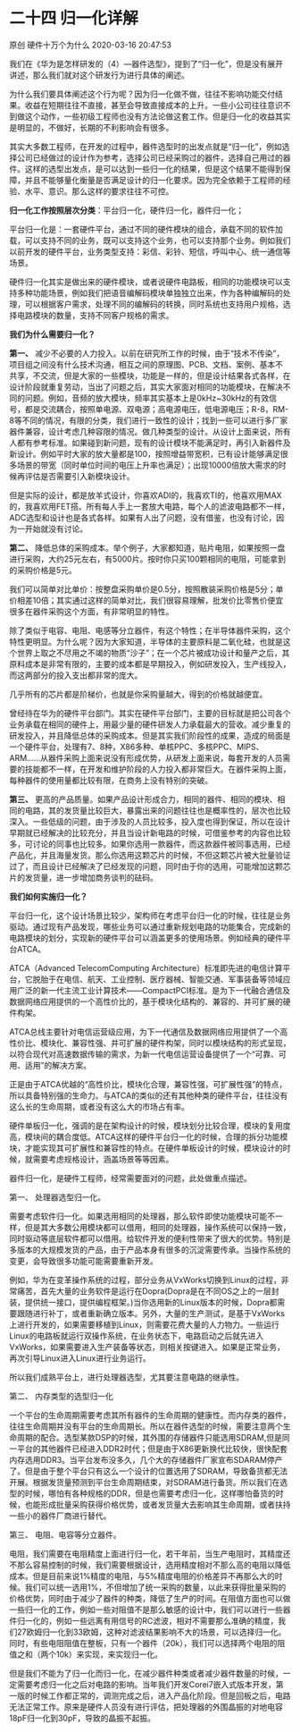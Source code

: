 二十四 归一化详解
=======================

原创 硬件十万个为什么 2020-03-16 20:47:53

我们在《华为是怎样研发的（4）—器件选型》，提到了“归一化”，但是没有展开讲述，那么我们就对这个研发行为进行具体的阐述。

为什么我们要具体阐述这个行为呢？因为归一化做不做，往往不影响功能交付结果。收益在短期往往不直接，甚至会导致直接成本的上升。一些小公司往往意识不到做这个动作，一些初级工程师也没有方法论做这套工作。但是归一化的收益其实是明显的，不做好，长期的不利影响会有很多。

其实大多数工程师，在开发的过程中，器件选型时的出发点就是“归一化”，例如选择公司已经做过的设计作为参考，选择公司已经采购过的器件，选择自己用过的器件。这样的选型出发点，是可以达到一些归一化的结果，但是这个结果不能得到保障，并且不能够量化衡量是否满足设计的归一化要求。因为完全依赖于工程师的经验、水平、意识。那么这样的要求往往不可控。

**归一化工作按照层次分类**：平台归一化，硬件归一化，器件归一化；

平台归一化是：一套硬件平台，通过不同的硬件模块的组合，承载不同的软件加载，可以支持不同的业务，既可以支持这个业务，也可以支持那个业务。例如我们以前开发的硬件平台，业务类型支持：彩信、彩铃、短信，呼叫中心、统一通信等场景。

硬件归一化其实是做出来的硬件模块，或者说硬件电路板，相同的功能模块可以支持多种功能场景，例如我们把语音编解码模块单独独立出来，作为各种编解码的处理，可以根据客户需求，处理不同的编解码的转换，同时系统也支持用户规格，选择电路模块的数量，支持不同客户规格的需求。

**我们为什么需要归一化？**

**第一、** 减少不必要的人力投入。以前在研究所工作的时候，由于“技术不传染”，项目组之间没有什么技术沟通，相互之间的原理图、PCB、文档、案例、基本不共享，不交流，但是大家的一些模块，功能是一样的，但是设计结果各式各样，在设计阶段就重复劳动，当出了问题之后，其实大家面对相同的功能模块，在解决不同的问题。例如，音频的放大模块，频率其实基本上是0kHz~30kHz的有效信号，都是交流耦合，按照单电源、双电源；高电源电压，低电源电压；R-8，RM-8等不同的情况，有限的分类，我们进行一致性的设计；找到一些可以进行多厂家器件兼容，设计考虑几种容限的情况。做几种类型的设计。从设计上面来说，所有人都有参考标准。如果碰到新问题，现有的设计模块不能满足时，再引入新器件及新设计。例如平时大家的放大量都是100，按照增益带宽积，已有设计能够满足很多场景的带宽（同时单位时间的电压上升率也满足）；出现10000倍放大需求的时候再评估是否需要引入新模块设计。

但是实际的设计，都是放羊式设计，你喜欢ADI的，我喜欢TI的，他喜欢用MAX的，我喜欢用FET搭。所有每人手上一套放大电路，每个人的滤波电路都不一样，ADC选型和设计也是各式各样。如果有人出了问题，没有借鉴，也没有讨论，因为一开始就没有讨论。

**第二、** 降低总体的采购成本。举个例子，大家都知道，贴片电阻，如果按照一盘进行采购，大约25元左右，有5000片。按时你只买100颗相同的电阻，可能拿到的采购价格是5元。

我们可以简单对比单价：按整盘采购单价是0.5分，按照散装采购价格是5分；单价相差10倍；其实通过这样的简单对比，我们很容易理解，批发价比零售价便宜很多在器件采购这个方面，有非常明显的特性。

除了类似于电容、电阻、电感等分立器件，有这个特性；在半导体器件采购，这个特性更明显。为什么呢？因为大家知道，半导体的主要原料是二氧化硅，也就是这个世界上取之不尽用之不竭的物质“沙子”；在一个芯片被成功设计和量产之后，其原料成本是非常有限的，主要的成本都是早期投入，例如研发投入，生产线投入，而这两部分的投入支出都非常的庞大。

几乎所有的芯片都是阶梯价，也就是你采购量越大，得到的价格就越便宜。

曾经待在华为的硬件平台部门。其实在硬件平台部门，主要的目标就是把公司各个业务承载在相同的硬件上，用最少量的硬件研发人力承载最大的营收。减少重复的研发投入，并且降低总体的采购成本。但是其实我们阶段性的成果，造成的局面是一个硬件平台，处理有7、8种，X86多种、单核PPC、多核PPC、MIPS、ARM……从器件采购上面来说没有形成优势，从研发上面来说，每套开发的人员需要的技能都不一样，在开发和维护阶段的人力投入都非常巨大。在器件采购上面，每种器件的使用量都比较有限，在商务上没有特别的突破。

**第三、** 更高的产品质量。如果产品设计形成合力，相同的器件、相同的模块、相同的电路，其的发货量比较巨大，暴露出来的问题往往也是概率性的，层次也比较深入。一些低级的问题，由于涉及的人员比较多，投入度也得到保证，所以在设计早期就已经解决的比较充分，并且当设计新电路的时候，可借鉴参考的内容也比较多，可讨论的同事也比较多。如果你选用一款器件，而这款器件被同事选用，已经产品化，并且海量发货。那么你选用这颗芯片的时候，不但这颗芯片被大批量验证过了，而且设计已经解决了已经发现的问题，同时由于你的选用，可能增加这颗芯片的发货量，进一步增加商务谈判的砝码。

**我们如何实施归一化？**

平台归一化，这个设计场景比较少，架构师在考虑平台归一化的时候，往往是业务驱动。通过现有产品发现，哪些业务可以通过重新规划电路的功能集合，完成新的电路模块的划分，实现新的硬件平台可以涵盖更多的使用场景。例如经典的硬件平台ATCA。

ATCA（Advanced TelecomComputing Architecture）标准即先进的电信计算平台，它脱胎于在电信、航天、工业控制、医疗器械、智能交通、军事装备等领域应用广泛的新一代主流工业计算技术——CompactPCI标准。是为下一代融合通信及数据网络应用提供的一个高性价比的，基于模块化结构的、兼容的、并可扩展的硬件构架。

ATCA总线主要针对电信运营级应用，为下一代通信及数据网络应用提供了一个高性价比、模块化、兼容性强、并可扩展的硬件构架，同时以模块结构的形式呈现，以符合现代对高速数据传输的需求，为新一代电信运营设备提供了一个“可靠、可用、适用”的解决方案。

正是由于ATCA优越的“高性价比，模块化合理，兼容性强，可扩展性强”的特点，所以具备特别强的生命力。与ATCA的类似的还有其他种类的硬件平台，往往没有这么长的生命周期，或者没有这么大的市场占有率。

硬件单板归一化，强调的是在架构设计的时候，模块划分比较合理，模块的复用度高，模块间的耦合度低。ATCA这样的硬件平台归一化的时候，合理的拆分功能模块，才能实现其可扩展性和兼容性的特点。在硬件单板设计的时候，模块设计的时候，就需要考虑规格设计，涵盖场景等等因素。

器件归一化，是硬件工程师，经常需要面对的问题，此处做重点描述。

第一、 处理器选型归一化。

需要考虑软件归一化。如果选用相同的处理器，那么软件即使功能模块可能不一样，但是其大多数公用模块都可以借用，相同的处理器，操作系统可以保持一致，同时驱动等底层软件都可以借用。给软件开发的便利性带来了很大的优势。特别是多版本的大规模发货的产品，由于产品本身有很多的沉淀需要传承。当操作系统的变更，会导致很多功能可能需要重新开发。

例如，华为在变革操作系统的过程，部分业务从VxWorks切换到Linux的过程，非常痛苦，首先大量的业务软件是运行在Dopra(Dopra是在不同OS之上的一层封装，提供统一接口，提供编程框架。)当你选用新的Linux版本的时候，Dopra都需要跟随进行补丁，或者重新确立版本。另外，大量的生产测试，是基于VxWorks上进行开发的，如果需要移植到Linux，则需要花费大量的人力物力。一些运行Linux的电路板就运行双操作系统，在业务状态下，电路启动之后就先进入VxWorks，如果需要进入生产装备等状态，则相关按键进入。如果是正常业务，再次引导Linux进入Linux进行业务运行。

所以我们成熟平台上，进行处理器选型，尤其要注意电路的继承性。

第二、 内存类型的选型归一化

一个平台的生命周期需要考虑其所有器件的生命周期的健康性。而内存类的器件，往往生命周期并没有平台的生命周期长。所以在器件选型的时候，需要注意两个生命周期的配合。选型某款DSP的时候，其外围的存储器件只能选用SDRAM,但是同一平台的其他器件已经进入DDR2时代；但是由于X86更新换代比较快，很快配套内存选用DDR3。当平台发布没多久，几个大的存储器件厂家宣布SDARAM停产了。但是由于整个平台只有这么一个设计的位置选用了SDRAM，导致备货都无法开展。根据发货量预测到平台生命周期结束，对SDRAM进行备货。所以我们在选型的时候，哪怕有各种规格的DDR，但是也需要考虑归一化，这样哪怕备货的时候，也能形成批量采购获得价格优势，或者发货量大去影响其生命周期，或者扶持一些小的器件厂商进行替代。

第三、 电阻、电容等分立器件。

电阻，我们需要在电阻精度上面进行归一化，若干年前，当生产电阻时，其精度还不那么容易控制的时候，我们需要根据设计，选用精度相对不那么高的电阻以降低成本。但是目前来说1%精度的电阻，与5%精度电阻的价格差异不再那么大的时候。我们可以统一选用1%，不但增加了统一采购的数量，以此来获得批量采购的价格优势，同时由于减少了器件的种类，降低了生产的时间。在阻值方面也可以做一些归一化的工作，例如一些对阻值不是那么敏感的设计中，我们可以进行一些器件归一化的，例如一些远离有用信号的RC滤波，相对不需要那么准确的精度，我们27欧姆归一化到33欧姆，这种对滤波结果影响不大的场景，可以选择归一化。同时，有些电阻阻值在整板，只有一个器件（20k），我们可以选择两个电阻的阻值之和（两个10k）来实现，来实现归一化。

但是我们不能为了归一化而归一化，在减少器件种类或者减少器件数量的时候，一定需要考虑归一化之后对电路的影响。当年我们开发Corei7嵌入式版本开发，第一版的时候工作都正常的，调测完成之后，进入产品化阶段。但是回板之后，电路无法正常工作。原来是硬件人员没有进行评估，把处理器的外围晶振的对地电容18pF归一化到30pF，导致的晶振不起振。